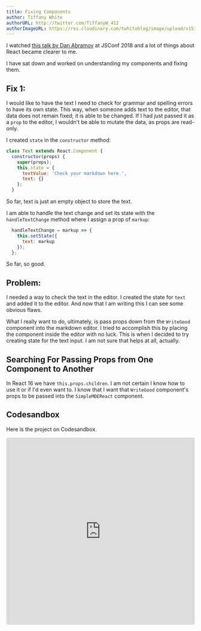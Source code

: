 ```yaml
---
title: Fixing Components
author: Tiffany White
authorURL: http://twitter.com/TiffanyW_412
authorImageURL: https://res.cloudinary.com/twhiteblog/image/upload/v1536475999/Profile%20Photos/profile3.png
---
```


I watched [this talk by Dan Abramov](https://www.youtube.com/watch?v=nLF0n9SACd4) at JSConf 2018 and a lot of things about React became clearer to me.

I have sat down and worked on understanding my components and fixing them.

## Fix 1:

I would like to have the text I need to check for grammar and spelling errors to have its own state. This way, when someone adds text to the editor, that data does not remain fixed; it is able to be changed. If I had just passed it as a `prop` to the editor, I wouldn't be able to mutate the data, as props are read-only.

I created `state` in the `constructor` method:

```js
class Text extends React.Component {
  constructor(props) {
    super(props);
    this.state = {
      textValue: 'Check your markdown here.',
      text: {}
    };
  }
```

So far, text is just an empty object to store the text.

I am able to handle the text change and set its state with the `handleTextChange` method where I assign a prop of `markup`:

```js
  handleTextChange = markup => {
    this.setState({
      text: markup
    });
  };
```

So far, so good.

## Problem:

I needed a way to check the text in the editor. I created the state for `text` and added it to the editor. And now that I am writing this I can see some obvious flaws.

What I really want to do, ultimately, is pass props down from the `WriteGood` component into the markdown editor. I tried to accomplish this by placing the component inside the editor with no luck. This is when I decided to try creating state for the text input. I am not sure that helps at all, actually.

## Searching For Passing Props from One Component to Another

In React 16 we have `this.props.children`. I am not certain I know how to use it or if I'd even want to. I know that I want that `WriteGood` component's props to be passed into the `SimpleMDEReact` component.

## Codesandbox 

Here is the project on Codesandbox.

<iframe src="https://codesandbox.io/embed/7m427yrqxj" style="width:100%; height:500px; border:0; border-radius: 4px; overflow:hidden;" sandbox="allow-modals allow-forms allow-popups allow-scripts allow-same-origin"></iframe>
